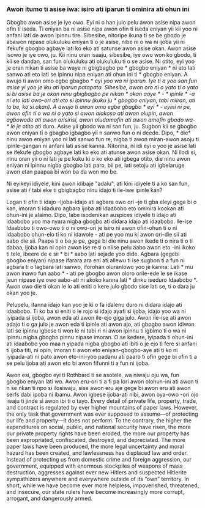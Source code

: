 ### Awon itumo ti asise iwa: isiro ati iparun ti ominira ati ohun ini

Gbogbo awon asise je iye owo. Eyi ni o han julo pelu awon asise nipa awon ofin ti iseda. Ti eniyan ba ni asise nipa awon ofin ti iseda eniyan yii kii yoo ni anfani lati de awon ipinnu tire. Sibesibe, nitoripe ikuna ti se be gbodo je abawon nipase olukuluku eniyan ti o je asise, nibe ni o wa ni ijoba yii ni ifekufe gbogbo agbaye lati ko eko ati satunse awon asise okan. Awon asise isowo je iye owo, ju. Kii ninu oran isaaju, sibesibe, iye owo won ko gbodo, ti kii se dandan, san fun olukuluku ati olukuluku ti o se asise. Ni otito, eyi yoo je oran nikan ti asise ba waye ni gbigbagbo pe * gbogbo eniyan * ni eto lati sanwo ati eto lati se ipinnu nipa eniyan ati ohun ini ti * gbogbo eniyan. A awujo ti awon omo egbe gbagbo * eyi *yoo wa ni iparun. Iye ti a yoo san fun asise yi yoo je iku ati iparun patapata. Sibesibe, awon oro ni o yato ti o yato si bi asise ba je okan ninu gbigbagbo pe nikan * okan aaye * - * ipinle * -a ni eto lati owo-ori ati eto si ipinnu (kuku ju * gbogbo eniyan, tabi miiran, ati to be, ko si okan). A awujo ti awon omo egbe gbagbo * eyi * - eyini ni pe, awon ofin ti o wa ni o yato si awon alakoso ati awon olupin, awon agbowode ati awon orisirisi, awon oludamofin ati awon amofin gbodo wa- * le je* otito ati duro. Asise yii gbodo wa ni san fun, ju. Sugbon kii se gbogbo awon eniyan ti o gbagbo igbagbo yii n sanwo fun o ni deede. Dipo, * die* ninu awon eniyan yoo ni lati sanwo fun re, nigba ti awon miran-awon asoju ti ipinle-gangan ni anfani lati asise kanna. Nitorina, ni idi eyi o yoo je asise lati se ifekufe gbogbo agbaye lati ko eko ati atunse awon asise okan. Ni ilodi si, ninu oran yii o ni lati je pe kuku ki o ko eko ati igbega otito, die ninu awon eniyan ni ipinnu nigba gbogbo lati paro, bii pe, lati setoju ati igbelaruge awon etan paapaa bi won ba da won mo be.

Ni eyikeyi idiyele, kini awon idibaje "adalu", ati kini idiyele ti a ko san fun, asise ati / tabi eke ti gbigbagbo ninu idajo ti ile-iwe ipinle kan?

Logan ti ofin ti idajo –Ijoba-idajo ati agbara owo ori –je ti gba eleyi gege bi o kan, imoran ti idaduro agbara ijoba ati idaabobo eto ominira kookan ati ohun-ini je alaimo. Dipo, labe isodenikan auspices idiyele ti idajo ati idaabobo yoo ma nyara nigba gbogbo ati didara idajo ati idaabobo. Ile-ise Idaabobo ti owo-owo ti o ni owo-ori je isiro ni awon ofin-ohun ti o ni idaabobo ohun-elo ti ko ni idawole - ati pe yoo mu ki awon ori-die sii ati aabo die sii. Paapa ti o ba je pe, gege bi die ninu awon ikede ti o nira ti o ti dabaa, ijoba kan ni opin awon ise re ti o niise pelu aabo awon eto -ini ikoko ti tele, ibeere de e sii * bi * aabo lati sejade yoo dide. Agbara (gegebi gbogbo eniyan) nipase ifarara ara eni ati ailewu ti ise sugbon ti a fun ni agbara ti o lagbara lati sanwo, iforohan oluranlowo yoo je kanna: Lati * mu awon inawo fun aabo * - ati pe gbogbo awon oloro orile-ede le se ikase jeun nipase iye owo aabo-ati ni akoko kanna lati * dinku iseduro Idaabobo *. Awon owo die ti okan le lo ati eniti o kere julo gbodo sise lati se, ti o dara ju okan yoo je.

Pelupelu, itanna idajo kan yoo je ki o fa idalenu duro ni didara idajo ati idaabobo. Ti ko ba si eniti o le rojo si idajo ayafi si ijoba, idajo yoo wa ni iyipada si ijoba, awon eda ati awon ile-ejo giga julo. Awon ile-ise ati awon adajo ti o ga julo je awon eda ti ipinle ati awon ajo, ati gbogbo awon idiwon lati se ipinnu igbese ti won le ni tabi ri ni awon ipinnu ti igbimo ti o wa ni ipinnu nigba gbogbo pinnu nipase imoran. O se kedere, iyipada ti ohun-ini ati idaabobo yoo maa n yipada nigba gbogbo ati ibiti o je ejo ti fere si anfani ti ijoba titi, ni opin, imoran ti awon eto eniyan-gbogbo-aye ati ti ko ni iyipada-ati ni pato awon eto-ini-yoo padanu ati paaro ti ofin gege bi ofin ti a se pelu ijoba ati awon eto bi awon fifunni ti a fun ni ijoba.

Awon esi, gbogbo eyi ti Rothbard ti se asotele, wa niwaju oju wa, fun gbogbo eniyan lati wo. Awon eru-ori ti a fi pa lori awon olohun-ini ati awon ti n se nkan ti npo si ilosiwaju, sise awon eru aje gege bi awon eru ati awon serfs dabi ipoba ni ibamu. Awon igbese ijoba-ati nibi, awon oya-owo -ori ojo iwaju ti jinde si awon ibi ti o tayo. Every detail of private life, property, trade, and contract is regulated by ever higher mountains of paper laws. However, the only task that government was ever supposed to assume—of protecting our life and property—it does not perform. To the contrary, the higher the expenditures on social, public, and national security have risen, the more our private property rights have been eroded, the more our property has been expropriated, confiscated, destroyed, and depreciated. The more paper laws have been produced, the more legal uncertainty and moral hazard has been created, and lawlessness has displaced law and order. Instead of protecting us from domestic crime and foreign aggression, our government, equipped with enormous stockpiles of weapons of mass destruction, aggresses against ever new Hitlers and suspected Hitlerite sympathizers anywhere and everywhere outside of its “own” territory. In short, while we have become ever more helpless, impoverished, threatened, and insecure, our state rulers have become increasingly more corrupt, arrogant, and dangerously armed.
